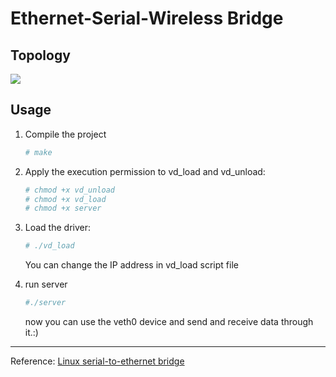# Ethernet-Serial-Wireless Bridge

## Topology

![](https://i.loli.net/2018/03/28/5abb1fe7b7812.png)

## Usage

1. Compile the project

   ```bash
   # make
   ```

2. Apply the execution permission to vd_load and vd_unload:

   ```bash
   # chmod +x vd_unload
   # chmod +x vd_load
   # chmod +x server
   ```

3. Load the driver:

   ```bash
   # ./vd_load
   ```

   You can change the IP address in vd_load script file

3. run server

   ```bash
   #./server
   ```

   now you can use the veth0 device and send and receive data through it.:)

---
Reference:
[Linux serial-to-ethernet bridge](https://www.ibm.com/developerworks/cn/linux/l-serialnet/index.html)
